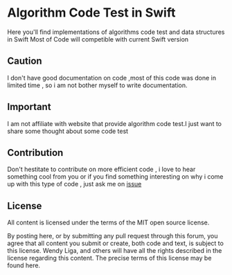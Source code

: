 # Algorithm Code Test in Swift

Here you'll find implementations of algorithms code test and data structures in Swift
Most of Code will competible with current Swift version

## Caution

I don't have good documentation on code ,most of this code was done in limited time ,
so i am not bother myself to write documentation.

## Important

I am not affiliate with website that provide algorithm code test.I just want to share some thought about some code test


## Contribution

Don't hestitate to contribute on more efficient code , i love to hear something cool from you or 
if you find something interesting on why i come up with this type of code , just ask me on [issue](https://github.com/wendyliga/algorithm-code-test/issues)

## License

All content is licensed under the terms of the MIT open source license.

By posting here, or by submitting any pull request through this forum, you agree that all content you submit or create, both code and text, is subject to this license. Wendy Liga, and others will have all the rights described in the license regarding this content. The precise terms of this license may be found here.
